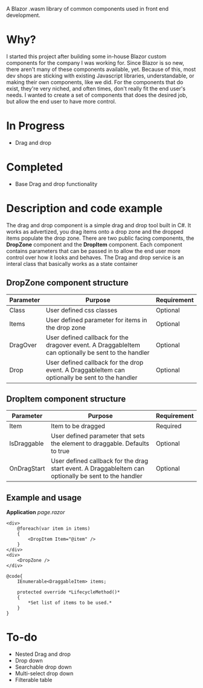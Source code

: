A Blazor .wasm library of common components used in front end development.

# Why?
I started this project after building some in-house Blazor custom components for the company I was working for.  Since Blazor is so new, there aren't many of these components available, yet.  Because of this, most dev shops are sticking with existing Javascript libraries, understandable, or making their own components, like we did.  For the components that do exist, they're very niched, and often times, don't really fit the end user's needs.  I wanted to create a set of components that does the desired job, but allow the end user to have more control. 

# In Progress
* Drag and drop

# Completed
* Base Drag and drop functionality

# Description and code example
The drag and drop component is a simple drag and drop tool built in C#.  It works as advertized, you drag items onto a drop zone and the dropped items populate the drop zone.  There are two public facing components, the **DropZone** component and the **DropItem** component.  Each component contains parameters that can be passed in to allow the end user more control over how it looks and behaves.  The Drag and drop service is an interal class that basically works as a state container 

## DropZone component structure
| Parameter | Purpose | Requirement |
| --- | --- | --- |
| Class		| User defined css classes | Optional |
| Items		| User defined parameter for items in the drop zone | Optional |
| DragOver	| User defined callback for the dragover event.  A DraggableItem can optionally be sent to the handler | Optional |
| Drop		| User defined callback for the drop event.  A DraggableItem can optionally be sent to the handler | Optional |

## DropItem component structure
| Parameter | Purpose | Requirement |
| --- | --- | --- |
| Item		| Item to be dragged | Required |
| IsDraggable | User defined parameter that sets the element to draggable.  Defaults to true | Optional |
| OnDragStart | User defined callback for the drag start event.  A DraggableItem can optionally be sent to the handler | Optional |

## Example and usage
**Application** *page.razor*
```
<div>
	@foreach(var item in items)
	{
		<DropItem Item="@item" />
	}
</div>
<div>
	<DropZone />
</div>

@code{
	IEnumerable<DraggableItem> items;

	protected override *LifecycleMethod()*
	{
		*Set list of items to be used.*
	}
}
```

# To-do
* Nested Drag and drop
* Drop down
* Searchable drop down
* Multi-select drop down
* Filterable table
